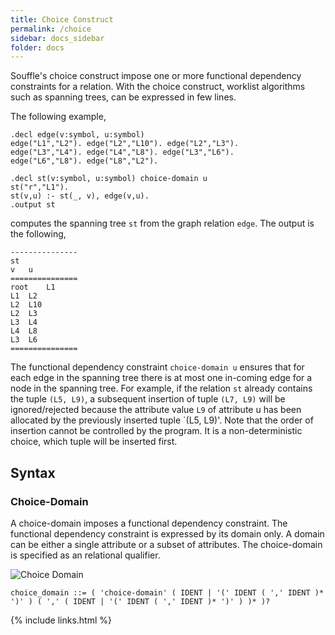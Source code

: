 ```yaml
---
title: Choice Construct
permalink: /choice
sidebar: docs_sidebar
folder: docs
---
```


Souffle's choice construct impose one or more functional dependency constraints for a relation. With the choice
construct, worklist algorithms such as spanning trees, can be expressed in few lines. 

The following example,
```
.decl edge(v:symbol, u:symbol)
edge("L1","L2"). edge("L2","L10"). edge("L2","L3").
edge("L3","L4"). edge("L4","L8"). edge("L3","L6").
edge("L6","L8"). edge("L8","L2").

.decl st(v:symbol, u:symbol) choice-domain u
st("r","L1").
st(v,u) :- st(_, v), edge(v,u).
.output st
```
computes the spanning tree `st` from the graph relation `edge`.
The output is the following, 
```
---------------
st
v	u
===============
root	L1
L1	L2
L2	L10
L2	L3
L3	L4
L4	L8
L3	L6
===============
```

The functional dependency constraint ```choice-domain u``` ensures that for each edge in the spanning tree there is at
most one in-coming edge for a node in the spanning tree. For example, if the relation `st` already contains the tuple
`(L5, L9)`, a subsequent insertion of tuple `(L7, L9)` will be ignored/rejected because the attribute value `L9` of attribute u
has been allocated by the previously inserted
tuple `(L5, L9)'. Note that the order of insertion cannot be controlled by the program. It is a non-deterministic
choice, which tuple will be inserted first. 

## Syntax

### Choice-Domain
A choice-domain imposes a functional dependency constraint. The functional dependency 
constraint is expressed by its domain only. A domain can be either a single attribute 
or a subset of attributes. The choice-domain is specified as an relational qualifier.

![Choice Domain](https://souffle-lang.github.io/img/choice_domain.svg)

```ebnf
choice_domain ::= ( 'choice-domain' ( IDENT | '(' IDENT ( ',' IDENT )* ')' ) ( ',' ( IDENT | '(' IDENT ( ',' IDENT )* ')' ) )* )?
```


{% include links.html %}
